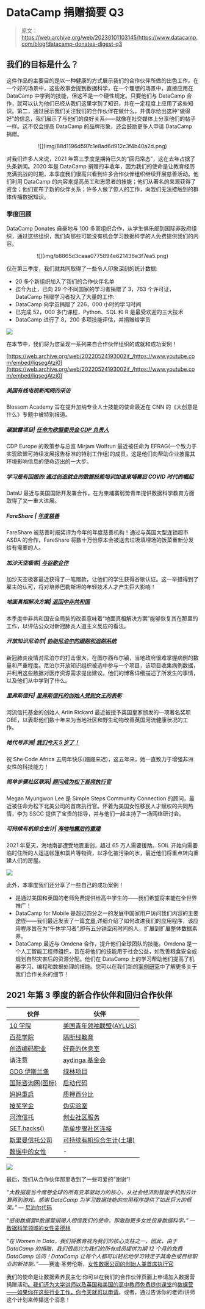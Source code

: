 # DataCamp 捐赠摘要 Q3

> 原文：<https://web.archive.org/web/20230101103145/https://www.datacamp.com/blog/datacamp-donates-digest-q3>

## 我们的目标是什么？

这件作品的主要目的是以一种健康的方式展示我们的合作伙伴所做的出色工作。在一个好的场景中，这些故事会提到数据科学，在一个理想的场景中，直接应用在 DataCamp 中学到的技能，但这不是一个硬性规定。只要他们与 DataCamp 合作，就可以认为他们已经从我们这里学到了知识，并在一定程度上应用了这些知识。第二，通过展示我们关注我们的合作伙伴在做什么，并偶尔给出这种“做得好”的信息，我们展示了与他们的良好关系——就像在社交媒体上分享他们的帖子一样。这不仅会提高 DataCamp 的品牌形象，还会鼓励更多人申请 DataCamp 捐赠。

<center>![](img/88d1196d597c1e8ad6d912c3f4b40a2d.png)</center>

对我们许多人来说，2021 年第三季度是期待已久的“回归常态”，这在去年占据了头条新闻。2020 年是 DataCamp 捐赠的丰收年，因为我们的使命是让教育经历充满挑战的时期，本季度我们很高兴看到许多合作伙伴组织继续开展慈善活动。他们利用 DataCamp 的内容来提高员工和志愿者的技能；他们从著名的来源获得了资金；他们宣布了新的伙伴关系；许多人做了惊人的工作，向我们无法接触到的群体传播数据知识。

### 季度回顾

DataCamp Donates 自豪地与 100 多家组织合作，从学生俱乐部到国际非政府组织，通过这些组织，我们向那些可能没有机会学习数据科学的人免费提供我们的内容。

<center>![](img/b8865d3caaa0775894e621436e3f7ea5.png)</center>

仅在第三季度，我们就共同取得了一些令人印象深刻的统计数据:

*   20 多个新组织加入了我们的合作伙伴名单
*   迄今为止，已向 29 个不同国家的学习者捐赠了 3，763 个许可证，DataCamp 捐赠学习者投入了大量的工作:
*   DataCamp 向学员捐赠了 226，000 小时的学习时间
*   已完成 52，000 多门课程，Python、SQL 和 R 是最受欢迎的三大技术
*   DataCamp 进行了 8，200 多项技能评估，并捐赠给学员

![](img/32f381715ad4eb4a0b4da28db56c05b3.png)

在本节中，我们将为您呈现一系列来自合作伙伴组织的成就和成功案例！

[https://web.archive.org/web/20220524193002if_/https://www.youtube.com/embed/liqsegAtzi0](https://web.archive.org/web/20220524193002if_/https://www.youtube.com/embed/liqsegAtzi0)

##### 美国有线电视新闻网的采访

Blossom Academy 旨在提升加纳专业人士技能的使命最近在 CNN 的《大创意是什么》专题中被特别报道。

##### 碳披露项目| [任命为欧盟委员会 CDP 负责人](https://web.archive.org/web/20220524193002/https://www.cdp.net/en/articles/governments/mirjam-wolfrum-efrag-european-sustainability-reporting-standards)

CDP Europe 的政策参与总监 Mirjam Wolfrun 最近被任命为 EFRAG(一个致力于实现欧盟可持续发展报告标准的特别工作组)的成员，这是他们向帮助企业披露其环境影响信息的使命迈出的一大步。

##### 学习是有回报的:通过创造就业的数据技能培训加速柬埔寨后 COVID 时代的崛起

DataU 最近与美国国际开发署合作，在为柬埔寨弱势青年提供数据科学教育方面取得了又一重大进展。

##### FareShare | [年度慈善](https://web.archive.org/web/20220524193002/https://www.linkedin.com/posts/fareshareuk_charity-of-the-year-fareshare-has-been-named-activity-6842040477047377920-J-8b)

FareShare 被慈善时报奖评为今年的年度慈善机构！通过与英国大型连锁超市 ASDA 的合作，FareShare 将数十万份原本会被送去垃圾填埋场的饭菜重新分发给有需要的人。

##### 加沙天空极客| [与谷歌合作](https://web.archive.org/web/20220524193002/https://www.linkedin.com/posts/gaza-sky-geeks_%D8%B3%D8%B9%D9%8A%D8%AF%D9%88%D9%86-%D8%AC%D8%AF%D8%A7-%D8%A8%D8%A7%D9%84%D8%A5%D8%B9%D9%84%D8%A7%D9%86-%D8%A7%D9%84%D9%8A%D9%88%D9%85-%D8%B9%D9%86-%D8%AA%D9%82%D8%AF%D9%8A%D9%85-%D9%85%D8%A7-%D9%8A%D8%B2%D9%8A%D8%AF-activity-6835553310238408704-oQzf)

加沙天空极客最近获得了一笔赠款，让他们的学生获得谷歌认证。这一举措得到了雇主的认可，将对培养巴勒斯坦的年轻技术人才产生巨大影响！

##### 地面真相解决方案| [返回中非共和国](https://web.archive.org/web/20220524193002/https://groundtruthsolutions.org/where-we-work/country/?sel=Central-African%20Republic&fbclid=IwAR2AuA_0OGY9pUcKUvuauACrdEgz8AtvuRFGCe6n4FEw-ejvgOKQe_PAoL0)

本季度中非共和国安全局势的改善意味着“地面真相解决方案”能够恢复其在那里的工作，以评估公众对新冠肺炎人道主义反应的看法。

##### 开放知识尼泊尔| [协助尼泊尔的跟踪和追踪系统](https://web.archive.org/web/20220524193002/http://oknp.org/2021/09/05/wrapping-up-youth-in-covid-response-project-tulsipur/)

新冠肺炎疫情对尼泊尔的打击很大，在图尔西布尔镇，当地政府很难掌握病例的数量和严重程度。尼泊尔开放知识组织被选中参与一个项目，该项目收集病例数据，并利用这些数据对医疗资源需求提出建议。他们的博客详细描述了所发生的事情，以及他们从中学到了什么。

##### 里弗斯信托| [里弗斯信托的创始人受到女王的表彰](https://web.archive.org/web/20220524193002/https://www.theriverstrust.org/about-us/news/founder-of-rivers-trust-movement-honoured-by-the-queen)

河流信托基金的创始人 Arlin Rickard 最近被授予英国皇家颁发的一项著名奖项 OBE，以表彰他们数十年来为当地社区和野生动物改善英国河流健康状况的工作。

##### 她代号非洲| [我们今天 5 岁了！](https://web.archive.org/web/20220524193002/https://www.linkedin.com/posts/she-code-africa_scaat5-women-womenintech-activity-6843099634831790081-lRGj)

祝 She Code Africa 五周年快乐(姗姗来迟)，这五年来，她一直致力于增强非洲女性的科技能力！

##### 简单步骤社区联系| [顾问成为松下首席执行官](https://web.archive.org/web/20220524193002/https://www.linkedin.com/posts/simplestepscc_femaleleadership-authenticleadership-immigrantwomen-activity-6839295875362254848-F5YV)

Megan Myungwon Lee 是 Simple Steps Community Connection 的顾问，最近被任命为松下北美公司的首席执行官。怀着为美国女性移民人才赋权的共同热情，李为 SSCC 提供了宝贵的指导，并与他们一起主持了一场网络研讨会。

##### 可持续有机综合生计| [海地地震后的重建](https://web.archive.org/web/20220524193002/https://www.oursoil.org/september-2021-newsletter-from-response-to-reconstruction/)

2021 年夏天，海地南部遭受地震重创，超过 65 万人需要援助。SOIL 开始向需要临时住所的人运送帐篷和氯片等物资，以净化被污染的水，最近他们将重点转向重建人们的房屋。

![](img/996f1db270e3218d5b699c7d3e3834fd.png)

此外，本季度我们还分享了一些自己的成功案例！

*   是通过美国和英国的老师免费提供给高中学生的——我们希望将来能在全世界推广！
*   DataCamp for Mobile 是超过四分之一的发展中国家用户访问我们内容的主要途径——我们最近发表了一篇[文章](https://web.archive.org/web/20220524193002/https://www.datacamp.com/community/blog/a-cellular-story),详细介绍了如何改进我们的应用程序，该应用程序旨在为“午休学习者”,即有五分钟空闲时间的人，扩展到扩展整体数据素养。
*   DataCamp 最近与 Omdena 合作，提升他们全球团队的技能。Omdena 是一个人工智能工程师组织，旨在将他们的技能用于社会公益，如改善粮食安全或规划自然灾害后的资源分配。他们在 DataCamp 上的学习帮助他们提高了机器学习、编程和数据处理的技能。您可以在我们新的[案例研究](https://web.archive.org/web/20220524193002/https://www.datacamp.com/resources/case-studies/omdena-training-case-study)中了解更多关于我们合作关系的细节！

## 2021 年第 3 季度的新合作伙伴和回归合作伙伴

| 伙伴 | 伙伴 |
| --- | --- |
| [10 学院](https://web.archive.org/web/20220524193002/https://www.10academy.org/) | [美国青年领袖联盟(AYLUS)](https://web.archive.org/web/20220524193002/https://aylus.org/) |
| [百花学院](https://web.archive.org/web/20220524193002/https://www.blossomacademy.co/) | [隔断线教育](https://web.archive.org/web/20220524193002/https://breakline.org/) |
| [创造编码职业](https://web.archive.org/web/20220524193002/https://cccareers.org/) | [好奇的休息室](https://web.archive.org/web/20220524193002/http://www.thecuriouslounge.co.uk/) |
| 请注意 | [aydinga 基金会](https://web.archive.org/web/20220524193002/https://ayudinga.org/) |
| [GDG 伊斯兰堡](https://web.archive.org/web/20220524193002/https://gdg.community.dev/gdg-islamabad/) | [绿林项目](https://web.archive.org/web/20220524193002/http://greenwoodproject.org/) |
| [国际咨询网(图标)](https://web.archive.org/web/20220524193002/http://www.internationalconsultingnetwork.org/) | [启动代码](https://web.archive.org/web/20220524193002/https://www.launchcode.org/) |
| [妈妈重启](https://web.archive.org/web/20220524193002/https://www.momrelaunch.com/) | [质押百分比](https://web.archive.org/web/20220524193002/https://www.percentpledge.org/) |
| [按奖学金](https://web.archive.org/web/20220524193002/https://perscholas.org/) | [伪实验室](https://web.archive.org/web/20220524193002/https://pseudo-lab.com/c42db6652c1b45c3ba4bfe157c70cf09) |
| [河流信托](https://web.archive.org/web/20220524193002/https://www.theriverstrust.org/) | [创业社区服务](https://web.archive.org/web/20220524193002/https://venturecs.org/) |
| [SET.hacks()](https://web.archive.org/web/20220524193002/https://www.sethacks.ca/) | [简单步骤社区连接](https://web.archive.org/web/20220524193002/https://www.simplestepscc.org/) |
| [斯里曼信托公司](https://web.archive.org/web/20220524193002/https://www.srimaantrust.com/) | [可持续有机综合生计(土壤)](https://web.archive.org/web/20220524193002/https://www.oursoil.org/) |
| [数据中的女性](https://web.archive.org/web/20220524193002/https://www.womenindata.org/) | - |

![](img/1052943475b8e4624cd38773086007e4.png)

最后，我们从合作伙伴那里收到了一些可爱的“谢谢”!

*“大数据是当今席卷全球的所有变革驱动力的核心，从社会经济到智能手机到云计算再到游戏。感谢 DataCamp 为学习数据技能的应用程序提供了如此巨大的框架。”* — [尼泊尔代码](https://web.archive.org/web/20220524193002/https://www.facebook.com/watch/?v=199928715416036)

*“感谢数据营#数据营捐赠人相信我们的使命，即激励更多女性投身数据科学。”* — [数据科学领域的女性麦德林](https://web.archive.org/web/20220524193002/https://www.facebook.com/166958610577901/posts/903245636949191)

*“在 Women in Data，我们将教育视为我们的核心支柱之一，因此，由于 DataCamp 的捐赠，我们很高兴为我们的所有成员提供为期 12 个月的免费 DataCamp 访问！DataCamp 让每个人都可以轻松地学习特定于其角色或目标职业的新技能。”*——赛迪·圣劳伦斯，[女性数据公司的创始人兼首席执行官](https://web.archive.org/web/20220524193002/https://www.womenindata.org/)

我们的使命是让数据素养民主化:你可以在我们的合作伙伴页面上申请加入数据营捐赠活动[。我们还为大学讲师以及英国和美国的高中教师免费提供课堂](https://web.archive.org/web/20220524193002/https://www.datacamp.com/donates/apply)的[数据营——如果你在这些行业工作，你今天就可以申请](https://web.archive.org/web/20220524193002/https://www.datacamp.com/groups/classrooms)。或者，通过告诉你的老师/讲师这个计划来传播这个消息！